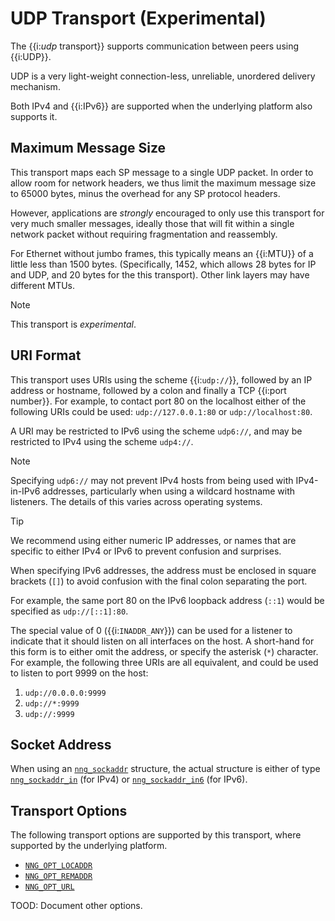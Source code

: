 # UDP Transport (Experimental)

The {{i:_udp_ transport}} supports communication between peers using {{i:UDP}}.

UDP is a very light-weight connection-less, unreliable, unordered delivery mechanism.

Both IPv4 and {{i:IPv6}} are supported when the underlying platform also supports it.

## Maximum Message Size

This transport maps each SP message to a single UDP packet.
In order to allow room for network headers, we thus limit the maximum
message size to 65000 bytes, minus the overhead for any SP protocol headers.

However, applications are _strongly_ encouraged to only use this transport for
very much smaller messages, ideally those that will fit within a single network
packet without requiring fragmentation and reassembly.

For Ethernet without jumbo frames, this typically means an {{i:MTU}} of a little
less than 1500 bytes. (Specifically, 1452, which allows 28 bytes for IP and UDP,
and 20 bytes for the this transport).
Other link layers may have different MTUs.

> [!NOTE]
> This transport is _experimental_.

## URI Format

This transport uses URIs using the scheme {{i:`udp://`}}, followed by
an IP address or hostname, followed by a colon and finally a
TCP {{i:port number}}.
For example, to contact port 80 on the localhost either of the following URIs
could be used: `udp://127.0.0.1:80` or `udp://localhost:80`.

A URI may be restricted to IPv6 using the scheme `udp6://`, and may
be restricted to IPv4 using the scheme `udp4://`.

> [!NOTE]
> Specifying `udp6://` may not prevent IPv4 hosts from being used with
> IPv4-in-IPv6 addresses, particularly when using a wildcard hostname with
> listeners.
> The details of this varies across operating systems.

> [!TIP]
> We recommend using either numeric IP addresses, or names that are
> specific to either IPv4 or IPv6 to prevent confusion and surprises.

When specifying IPv6 addresses, the address must be enclosed in
square brackets (`[]`) to avoid confusion with the final colon
separating the port.

For example, the same port 80 on the IPv6 loopback address (`::1`) would
be specified as `udp://[::1]:80`.

The special value of 0 ({{i:`INADDR_ANY`}})
can be used for a listener to indicate that it should listen on all
interfaces on the host.
A short-hand for this form is to either omit the address, or specify
the asterisk (`*`) character.
For example, the following three URIs are all equivalent,
and could be used to listen to port 9999 on the host:

1. `udp://0.0.0.0:9999`
2. `udp://*:9999`
3. `udp://:9999`

## Socket Address

When using an [`nng_sockaddr`][nng_sockaddr] structure,
the actual structure is either of type
[`nng_sockaddr_in`][nng_sockaddr_in] (for IPv4) or
[`nng_sockaddr_in6`][nng_sockaddr_in6] (for IPv6).

## Transport Options

The following transport options are supported by this transport,
where supported by the underlying platform.

- [`NNG_OPT_LOCADDR`][NNG_OPT_LOCADDR]
- [`NNG_OPT_REMADDR`][NNG_OPT_REMADDR]
- [`NNG_OPT_URL`][NNG_OPT_URL]

TOOD: Document other options.

[nng_sockaddr]: [TODO.md]
[nng_sockaddr_in]: [TODO.md]
[nng_sockaddr_in6]: [TODO.md]
[NNG_OPT_LOCADDR]: [TODO.md]
[NNG_OPT_REMADDR]: [TODO.md]
[NNG_OPT_URL]: [TODO.md]
